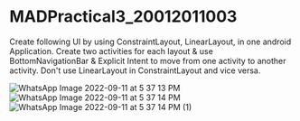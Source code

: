 # MADPractical3_20012011003

Create following UI by using ConstraintLayout, LinearLayout, in one android Application. Create two activities for each layout & use BottomNavigationBar & Explicit Intent to move from one activity to another activity. Don't use LinearLayout in ConstraintLayout and vice versa.

![WhatsApp Image 2022-09-11 at 5 37 13 PM](https://user-images.githubusercontent.com/110647839/189528020-017b0448-f5e1-44a9-b9e1-f5a4408f3164.jpeg)
![WhatsApp Image 2022-09-11 at 5 37 14 PM](https://user-images.githubusercontent.com/110647839/189528023-1648f1a7-753d-4bca-8e0f-947cf9c439b6.jpeg)
![WhatsApp Image 2022-09-11 at 5 37 14 PM (1)](https://user-images.githubusercontent.com/110647839/189528025-8511b51e-5b58-42bf-9edb-d7db11921894.jpeg)
